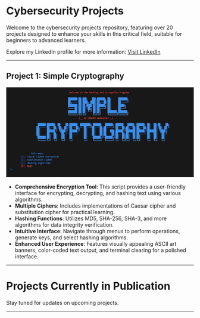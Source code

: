 # Cybersecurity Projects

Welcome to the cybersecurity projects repository, featuring over 20 projects designed to enhance your skills in this critical field, suitable for beginners to advanced learners.

Explore my LinkedIn profile for more information: [Visit LinkedIn](https://www.linkedin.com/in/chahat-abdennour)

---

## Project 1: Simple Cryptography

![Image Alt Text](1.jpg)

- **Comprehensive Encryption Tool**: This script provides a user-friendly interface for encrypting, decrypting, and hashing text using various algorithms.
- **Multiple Ciphers**: Includes implementations of Caesar cipher and substitution cipher for practical learning.
- **Hashing Functions**: Utilizes MD5, SHA-256, SHA-3, and more algorithms for data integrity verification.
- **Intuitive Interface**: Navigate through menus to perform operations, generate keys, and select hashing algorithms.
- **Enhanced User Experience**: Features visually appealing ASCII art banners, color-coded text output, and terminal clearing for a polished interface.

---

# Projects Currently in Publication

Stay tuned for updates on upcoming projects.

---

